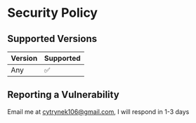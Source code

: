 # Security Policy

## Supported Versions

| Version | Supported          |
| ------- | ------------------ |
| Any     | :white_check_mark: |

## Reporting a Vulnerability

Email me at cytrynek106@gmail.com, I will respond in 1-3 days
